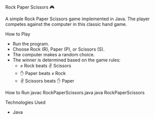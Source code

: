  Rock Paper Scissors 🎮

A simple Rock Paper Scissors game implemented in Java. The player competes against the computer in this classic hand game.

 How to Play
- Run the program.
- Choose Rock (R), Paper (P), or Scissors (S).
- The computer makes a random choice.
- The winner is determined based on the game rules:
  - ✊ Rock beats ✌️ Scissors
  - ✋ Paper beats ✊ Rock
  - ✌️ Scissors beats ✋ Paper

 How to Run
javac RockPaperScissors.java
java RockPaperScissors

 Technologies Used
- Java
